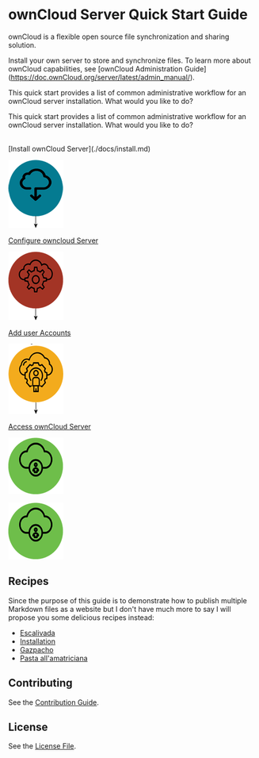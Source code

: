# ownCloud Server Quick Start Guide
ownCloud is a flexible open source file synchronization  and sharing solution. 

Install your own server to store and synchronize files. To learn more about ownCloud capabilities, see [ownCloud Administration Guide] (https://doc.ownCloud.org/server/latest/admin_manual/).

This quick start provides a list of common administrative workflow for an ownCloud server installation. What would you like to do?


This quick start provides a list of common administrative workflow for an ownCloud server installation. What would you like to do?

<br>
[Install ownCloud Server](./docs/install.md)

[![Install ownCloud Server](./images/install.png)](./docs/install.md)

[Configure owncloud Server](./docs/servers.md)

[![Configure ownCloud Servers](./images/configure.png)](./docs/servers.md)

[Add user Accounts](./docs/user.md)

[![Add User Accounts](./images/user.png)](./docs/user.md)

[Access ownCloud Server](./docs/access.md)

[![Access ownCloud Servers](./images/login.png)](./docs/access.md)

[![](./images/login.png)](./docs/access.md)


## Recipes

Since the purpose of this guide is to demonstrate how to publish multiple Markdown files as a website but I don't have much more to say I will propose you some delicious recipes instead:

* [Escalivada](./docs/Escalivada.md)
* [Installation](./docs/install.md)
* [Gazpacho](./recipes/Gazpacho.md)
* [Pasta all'amatriciana](./recipes/Pasta_all_amatriciana.md)

## Contributing

See the [Contribution Guide](./CONTRIBUTING.md).

## License

See the [License File](./LICENSE.md).
